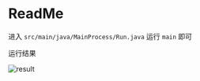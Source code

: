 # ReadMe

进入 `src/main/java/MainProcess/Run.java` 运行 `main` 即可

运行结果

![result](	https://main.qcloudimg.com/raw/07205b840f276b1fbc65bcf9f653e694.png)